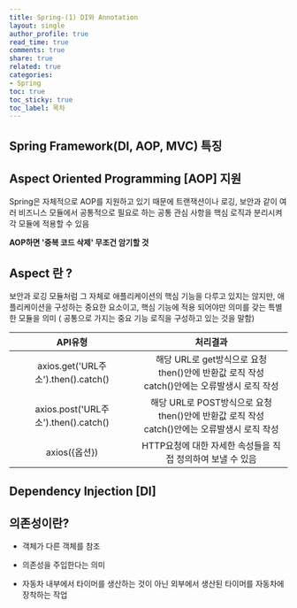 ```yaml
---
title: Spring-(1) DI와 Annotation
layout: single
author_profile: true
read_time: true
comments: true
share: true
related: true
categories:
- Spring
toc: true
toc_sticky: true
toc_label: 목차
---
```


## Spring Framework(DI, AOP, MVC) 특징

## Aspect Oriented Programming [AOP] 지원

Spring은 자체적으로 AOP를 지원하고 있기 때문에 트랜잭션이나 로깅, 보안과 같이 여러 비즈니스 모듈에서
공통적으로 필요로 하는 공통 관심 사항을 핵심 로직과 분리시켜 각 모듈에 적용할 수 있음

**AOP하면 '중복 코드 삭제' 무조건 암기할 것**

## Aspect 란 ?
보안과 로깅 모듈처럼 그 자체로 애플리케이션의 핵심 기능을 다루고 있지는 않지만,
애플리케이션을 구성하는 중요한 요소이고,
핵심 기능에 적용 되어야만 의미를 갖는 특별한 모듈을 의미
( 공통으로 가지는 중요 기능 로직을 구성하고 있는 것을 말함)

|API유형|처리결과|
|:-------------------------:|:-------------------------------:|
|axios.get('URL주소').then().catch()|해당 URL로 get방식으로 요청<br>then()안에 반환값 로직 작성<br>catch()안에는 오류발생시 로직 작성|
|axios.post('URL주소').then().catch()|해당 URL로 POST방식으로 요청<br>then()안에 반환값 로직 작성<br>catch()안에는 오류발생시 로직 작성|
|axios({옵션})| HTTP요청에 대한 자세한 속성들을 직접 정의하여 보낼 수 있음|


## Dependency Injection [DI]

## 의존성이란?
- 객체가 다른 객체를 참조

- 의존성을 주입한다는 의미
- 자동차 내부에서 타이머를 생산하는 것이 아닌 외부에서 생산된 타이머를 자동차에 장착하는 작업
